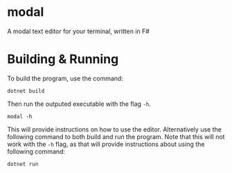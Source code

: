 # modal

A modal text editor for your terminal, written in F#

# Building & Running

To build the program, use the command:

```
dotnet build
```

Then run the outputed executable with the flag `-h`.

```
modal -h
```

This will provide instructions on how to use the editor. Alternatively use the following command to both build and run the program. Note that this will not work with the `-h` flag, as that will provide instructions about using the following command:

```
dotnet run 
```
